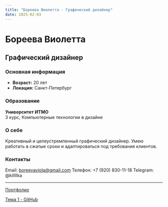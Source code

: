 ```yaml
---
title: "Бореева Виолетта - Графический дизайнер"
date: 2025-02-03
---
```


# Бореева Виолетта
## Графический дизайнер

### Основная информация
- **Возраст:** 20 лет
- **Локация:** Санкт-Петербург

### Образование
**Университет ИТМО**  
3 курс, Компьютерные технологии в дизайне

### О себе
Креативный и целеустремленный графический дизайнер. Умею работать в сжатые сроки и адаптироваться под требования клиентов.

### Контакты
Email: boreevaviola@gmail.com
Телефон: +7 (920) 830-11-18
Telegram: @killllka

---

[Портфолио](/experience)

[Тема 1 - GitHub](/github)